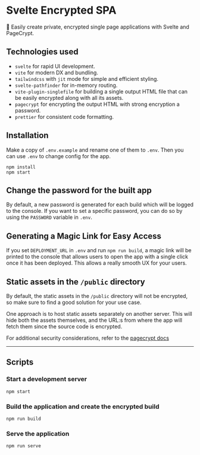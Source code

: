 # Svelte Encrypted SPA

🔐 Easily create private, encrypted single page applications with Svelte and PageCrypt.

## Technologies used

-   `svelte` for rapid UI development.
-   `vite` for modern DX and bundling.
-   `tailwindcss` with `jit` mode for simple and efficient styling.
-   `svelte-pathfinder` for in-memory routing.
-   `vite-plugin-singlefile` for building a single output HTML file that can be easily encrypted along with all its assets.
-   `pagecrypt` for encrypting the output HTML with strong encryption a password.
-   `prettier` for consistent code formatting.

## Installation

Make a copy of `.env.example` and rename one of them to `.env`. Then you can use `.env` to change config for the app.

```
npm install
npm start
```

## Change the password for the built app

By default, a new password is generated for each build which will be logged to the console. If you want to set a specific password, you can do so by using the `PASSWORD` variable in `.env`.

## Generating a Magic Link for Easy Access

If you set `DEPLOYMENT_URL` in `.env` and run `npm run build`, a magic link will be printed to the console that allows users to open the app with a single click once it has been deployed. This allows a really smooth UX for your users.

## Static assets in the `/public` directory

By default, the static assets in the `/public` directory will not be encrypted, so make sure to find a good solution for your use case.

One approach is to host static assets separately on another server. This will hide both the assets themselves, and the URL:s from where the app will fetch them since the source code is encrypted.

For additional security considerations, refer to the [pagecrypt docs](https://github.com/greenheart/pagecrypt#readme)

---

## Scripts

### Start a development server

`npm start`

### Build the application and create the encrypted build

`npm run build`

### Serve the application

`npm run serve`
